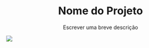 <h1 align="center">Nome do Projeto</h1>
<p align="center">Escrever uma breve descrição</p>
<img src='./src/assets/Captura de Tela 2024-04-09 às 00.12.26.png'/>